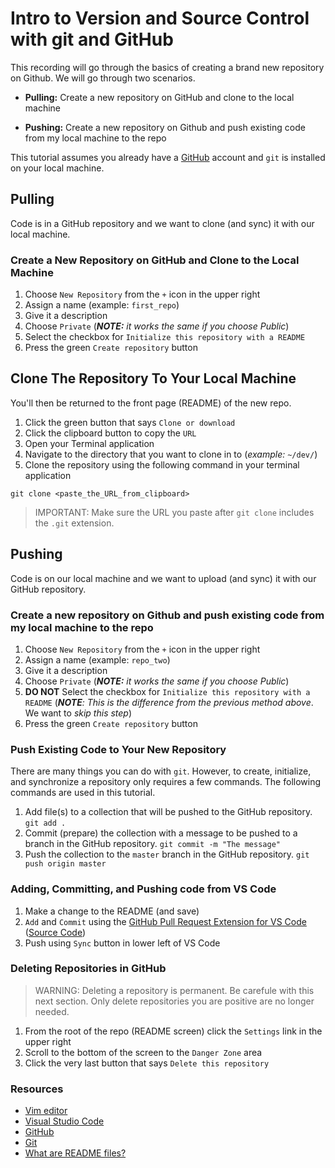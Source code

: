 # Intro to Version and Source Control with git and GitHub

This recording will go through the basics of creating a brand new repository on Github. We will go through two scenarios.

- **Pulling:** Create a new repository on GitHub and clone to the local machine

- **Pushing:** Create a new repository on Github and push existing code from my local machine to the repo

This tutorial assumes you already have a [GitHub](https://github.com/) account and `git` is installed on your local machine.

## Pulling

Code is in a GitHub repository and we want to clone (and sync) it with our local machine.

### Create a New Repository on GitHub and Clone to the Local Machine

1. Choose `New Repository` from the `+` icon in the upper right
2. Assign a name (example: `first_repo`)
3. Give it a description
4. Choose `Private` (***NOTE:** it works the same if you choose Public*)
5. Select the checkbox for `Initialize this repository with a README`
6. Press the green `Create repository` button

## Clone The Repository To Your Local Machine

You'll then be returned to the front page (README) of the new repo.

1. Click the green button that says `Clone or download`
2. Click the clipboard button to copy the `URL`
3. Open your Terminal application
4. Navigate to the directory that you want to clone in to (*example:* `~/dev/`)
5. Clone the repository using the following command in your terminal application

```git
git clone <paste_the_URL_from_clipboard>
```

>IMPORTANT: Make sure the URL you paste after `git clone` includes the `.git` extension.

## Pushing

Code is on our local machine and we want to upload (and sync) it with our GitHub repository.

### Create a new repository on Github and push existing code from my local machine to the repo

1. Choose `New Repository` from the `+` icon in the upper right
2. Assign a name (example: `repo_two`)
3. Give it a description
4. Choose `Private` (***NOTE:** it works the same if you choose Public*)
5. **DO NOT** Select the checkbox for `Initialize this repository with a README` (***NOTE**: This is the difference from the previous method above*. We want to *skip this step*)
6. Press the green `Create repository` button

### Push Existing Code to Your New Repository

There are many things you can do with `git`. However, to create, initialize, and synchronize a repository only requires a few commands.
The following commands are used in this tutorial.

1. Add file(s) to a collection that will be pushed to the GitHub repository. `git add .`
2. Commit (prepare) the collection with a message to be pushed to a branch in the GitHub repository. `git commit -m "The message"`
3. Push the collection to the `master` branch in the GitHub repository. `git push origin master`

### Adding, Committing, and Pushing code from VS Code

1. Make a change to the README (and save)
2. `Add` and `Commit` using the [GitHub Pull Request Extension for VS Code](https://marketplace.visualstudio.com/items?itemName=GitHub.vscode-pull-request-github) ([Source Code](https://github.com/Microsoft/vscode-pull-request-github))
3. Push using `Sync` button in lower left of VS Code

### Deleting Repositories in GitHub

>WARNING: Deleting a repository is permanent. Be carefule with this next section. Only delete repositories you are positive are no longer needed.

1. From the root of the repo (README screen) click the `Settings` link in the upper right
2. Scroll to the bottom of the screen to the `Danger Zone` area
3. Click the very last button that says `Delete this repository`

### Resources

- [Vim editor](https://www.vim.org/)
- [Visual Studio Code](https://code.visualstudio.com/)
- [GitHub](https://github.com/)
- [Git](https://git-scm.com/downloads)
- [What are README files?](https://en.wikipedia.org/wiki/README)